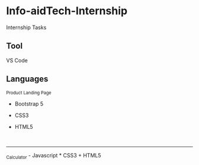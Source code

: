 # Info-aidTech-Internship
Internship Tasks
## Tool
VS Code
## Languages
<sub>Product Landing Page</sub>
- Bootstrap 5
* CSS3
+ HTML5
<br>
<hr>
<sub>Calculator</sub>
- Javascript
* CSS3
+ HTML5
